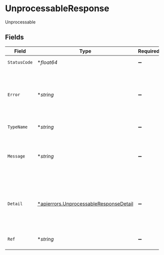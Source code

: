 # UnprocessableResponse

Unprocessable


## Fields

| Field                                                                                           | Type                                                                                            | Required                                                                                        | Description                                                                                     | Example                                                                                         |
| ----------------------------------------------------------------------------------------------- | ----------------------------------------------------------------------------------------------- | ----------------------------------------------------------------------------------------------- | ----------------------------------------------------------------------------------------------- | ----------------------------------------------------------------------------------------------- |
| `StatusCode`                                                                                    | **float64*                                                                                      | :heavy_minus_sign:                                                                              | HTTP status code                                                                                | 422                                                                                             |
| `Error`                                                                                         | **string*                                                                                       | :heavy_minus_sign:                                                                              | Contains an explanation of the status_code as defined in HTTP/1.1 standard (RFC 7231)           | Unprocessable Entity                                                                            |
| `TypeName`                                                                                      | **string*                                                                                       | :heavy_minus_sign:                                                                              | The type of error returned                                                                      | InvalidStateError                                                                               |
| `Message`                                                                                       | **string*                                                                                       | :heavy_minus_sign:                                                                              | A human-readable message providing more details about the error.                                | Invalid State                                                                                   |
| `Detail`                                                                                        | [*apierrors.UnprocessableResponseDetail](../../models/apierrors/unprocessableresponsedetail.md) | :heavy_minus_sign:                                                                              | Contains parameter or domain specific information related to the error and why it occurred.     |                                                                                                 |
| `Ref`                                                                                           | **string*                                                                                       | :heavy_minus_sign:                                                                              | Link to documentation of error type                                                             | https://developers.apideck.com/errors#invalidstateerror                                         |